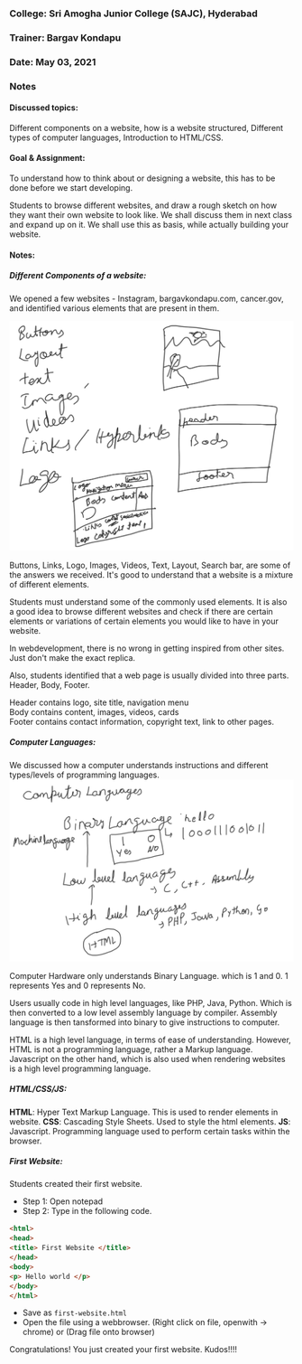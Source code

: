 ### College: Sri Amogha Junior College  (SAJC), Hyderabad
### Trainer: Bargav Kondapu
### Date: May 03, 2021

### Notes 

#### Discussed topics:
Different components on a website, how is a website structured, Different types of computer languages, Introduction to HTML/CSS. 

#### Goal & Assignment: 

To understand how to think about or designing a website, this has to be done before we start developing. 

Students to browse different websites, and draw a rough sketch on how they want their own website to look like. 
We shall discuss them in next class and expand up on it. We shall use this as basis, while actually building your website. 

#### Notes: 

##### Different Components of a website: 
We opened a few websites - Instagram, bargavkondapu.com, cancer.gov, and identified various elements that are present in them. 

![Discussing Components of a Website](https://raw.githubusercontent.com/bhar1red/sajc-web-development-101/master/notes/week-1/images/components-of-a-website-discussion.png)

Buttons, Links, Logo, Images, Videos, Text, Layout, Search bar, are some of the answers we received. It's good to understand that a website is a mixture of different elements. 

Students must understand some of the commonly used elements. It is also a good idea to browse different websites and check if there are certain elements or variations of certain elements you would like to have in your website.

In webdevelopment, there is no wrong in getting inspired from other sites. Just don't make the exact replica. 

Also, students identified that a web page is usually divided into three parts. Header, Body, Footer. 

Header contains logo, site title, navigation menu  
Body contains content, images, videos, cards  
Footer contains contact information, copyright text, link to other pages. 

##### Computer Languages: 
We discussed how a computer understands instructions and different types/levels of programming languages. 
![Types of Programming Languages](https://raw.githubusercontent.com/bhar1red/sajc-web-development-101/master/notes/week-1/images/types-of-languages.png)

Computer Hardware only understands Binary Language. which is 1 and 0. 1 represents Yes and 0 represents No.

Users usually code in high level languages, like PHP, Java, Python. Which is then converted to a low level assembly language by compiler. Assembly language is then tansformed into binary to give instructions to computer. 

HTML is a high level language, in terms of ease of understanding.  However, HTML is not a programming language, rather a Markup language. Javascript on the other hand, which is also used when rendering websites is a high level programming language. 

##### HTML/CSS/JS: 

__HTML__: Hyper Text Markup Language. This is used to render elements in website. 
__CSS__: Cascading Style Sheets. Used to style the html elements. 
__JS__: Javascript. Programming language used to perform certain tasks within the browser. 

##### First Website: 
Students created their first website. 
- Step 1: Open notepad
- Step 2: Type in the following code. 
```html
<html>
<head>
<title> First Website </title>
</head>
<body>
<p> Hello world </p>
</body>
</html>
```
- Save as ``first-website.html`` 
- Open the file using a webbrowser. (Right click on file, openwith -> chrome) or (Drag file onto browser) 

Congratulations! You just created your first website. Kudos!!!! 


